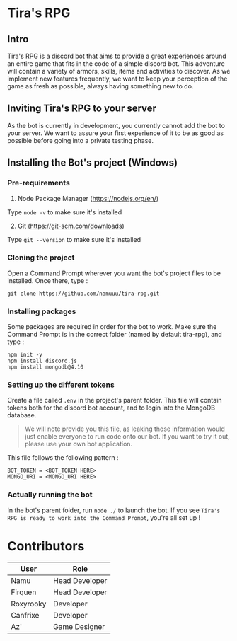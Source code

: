 # Tira's RPG

## Intro

Tira's RPG is a discord bot that aims to provide a great experiences around an entire game that fits in the code of a simple discord bot. This adventure will contain a variety of armors, skills, items and activities to discover. As we implement new features frequently, we want to keep your perception of the game as fresh as possible, always having something new to do.

## Inviting Tira's RPG to your server

As the bot is currently in development, you currently cannot add the bot to your server. We want to assure your first experience of it to be as good as possible before going into a private testing phase.

## Installing the Bot's project (Windows)

### Pre-requirements

1. Node Package Manager (https://nodejs.org/en/)

Type `node -v` to make sure it's installed

2. Git (https://git-scm.com/downloads)

Type `git --version` to make sure it's installed

### Cloning the project

Open a Command Prompt wherever you want the bot's project files to be installed. Once there, type :
```
git clone https://github.com/namuuu/tira-rpg.git
```

### Installing packages

Some packages are required in order for the bot to work. Make sure the Command Prompt is in the correct folder (named by default tira-rpg), and type :

```
npm init -y
npm install discord.js
npm install mongodb@4.10
```

### Setting up the different tokens

Create a file called `.env` in the project's parent folder. This file will contain tokens both for the discord bot account, and to login into the MongoDB database.
> We will note provide you this file, as leaking those information would just enable everyone to run code onto our bot. If you want to try it out, please use your own bot application.

This file follows the following pattern :
```
BOT_TOKEN = <BOT_TOKEN HERE>
MONGO_URI = <MONGO_URI HERE>
```

### Actually running the bot
In the bot's parent folder, run `node ./` to launch the bot. If you see `Tira's RPG is ready to work into the Command Prompt`, you're all set up !

# Contributors

| User | Role |
| --- | --- |
| Namu | Head Developer |
| Firquen | Head Developer |
| Roxyrooky | Developer |
| Canfrixe | Developer |
| Az' | Game Designer |
